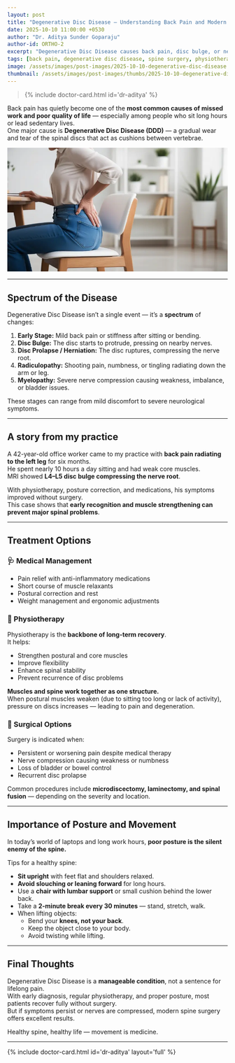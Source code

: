 ```yaml
---
layout: post
title: "Degenerative Disc Disease — Understanding Back Pain and Modern Treatment Options"
date: 2025-10-10 11:00:00 +0530
author: "Dr. Aditya Sunder Goparaju"
author-id: ORTHO-2
excerpt: "Degenerative Disc Disease causes back pain, disc bulge, or nerve compression. Dr. Aditya explains how posture, muscle strength, and lifestyle affect the spine — and when medical, surgical, or physiotherapy treatments are needed."
tags: [back pain, degenerative disc disease, spine surgery, physiotherapy, posture, Dr. Aditya]
image: /assets/images/post-images/2025-10-10-degenerative-disc-disease.webp
thumbnail: /assets/images/post-images/thumbs/2025-10-10-degenerative-disc-disease.webp
---
```

> {% include doctor-card.html id='dr-aditya' %}

Back pain has quietly become one of the **most common causes of missed work and poor quality of life** — especially among people who sit long hours or lead sedentary lives.  
One major cause is **Degenerative Disc Disease (DDD)** — a gradual wear and tear of the spinal discs that act as cushions between vertebrae.

<!-- inline image (same as cover) -->
![Spine Anatomy — Disc Degeneration and Nerve Compression Illustration](/assets/images/post-images/2025-10-10-degenerative-disc-disease.webp)

---

## Spectrum of the Disease

Degenerative Disc Disease isn’t a single event — it’s a **spectrum** of changes:

1. **Early Stage:** Mild back pain or stiffness after sitting or bending.  
2. **Disc Bulge:** The disc starts to protrude, pressing on nearby nerves.  
3. **Disc Prolapse / Herniation:** The disc ruptures, compressing the nerve root.  
4. **Radiculopathy:** Shooting pain, numbness, or tingling radiating down the arm or leg.  
5. **Myelopathy:** Severe nerve compression causing weakness, imbalance, or bladder issues.

These stages can range from mild discomfort to severe neurological symptoms.

---

## A story from my practice

A 42-year-old office worker came to my practice with **back pain radiating to the left leg** for six months.  
He spent nearly 10 hours a day sitting and had weak core muscles.  
MRI showed **L4–L5 disc bulge compressing the nerve root**.  

With physiotherapy, posture correction, and medications, his symptoms improved without surgery.  
This case shows that **early recognition and muscle strengthening can prevent major spinal problems**.

---

## Treatment Options

### 🩺 Medical Management
- Pain relief with anti-inflammatory medications  
- Short course of muscle relaxants  
- Postural correction and rest  
- Weight management and ergonomic adjustments  

### 💪 Physiotherapy
Physiotherapy is the **backbone of long-term recovery**.  
It helps:
- Strengthen postural and core muscles  
- Improve flexibility  
- Enhance spinal stability  
- Prevent recurrence of disc problems  

**Muscles and spine work together as one structure.**  
When postural muscles weaken (due to sitting too long or lack of activity), pressure on discs increases — leading to pain and degeneration.

### 🧠 Surgical Options
Surgery is indicated when:
- Persistent or worsening pain despite medical therapy  
- Nerve compression causing weakness or numbness  
- Loss of bladder or bowel control  
- Recurrent disc prolapse  

Common procedures include **microdiscectomy, laminectomy, and spinal fusion** — depending on the severity and location.

---

## Importance of Posture and Movement

In today’s world of laptops and long work hours, **poor posture is the silent enemy of the spine.**

Tips for a healthy spine:
- **Sit upright** with feet flat and shoulders relaxed.  
- **Avoid slouching or leaning forward** for long hours.  
- Use a **chair with lumbar support** or small cushion behind the lower back.  
- Take a **2-minute break every 30 minutes** — stand, stretch, walk.  
- When lifting objects:  
  - Bend your **knees, not your back**.  
  - Keep the object close to your body.  
  - Avoid twisting while lifting.

---

## Final Thoughts

Degenerative Disc Disease is a **manageable condition**, not a sentence for lifelong pain.  
With early diagnosis, regular physiotherapy, and proper posture, most patients recover fully without surgery.  
But if symptoms persist or nerves are compressed, modern spine surgery offers excellent results.

Healthy spine, healthy life — movement is medicine.

---

{% include doctor-card.html id='dr-aditya' layout='full' %}
